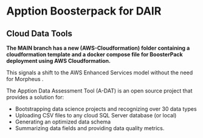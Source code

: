 # Apption Boosterpack for DAIR
## Cloud Data Tools

**The MAIN branch has a new (AWS-Cloudformation) folder containing a cloudformation template and a docker compose file for BoosterPack deployment using AWS Cloudformation.** 

This signals a shift to the AWS Enhanced Services model without the need for Morpheus . 

The Apption Data Assessment Tool (A-DAT) is an open source project that provides a solution for:

* Bootstrapping data science projects and recognizing over 30 data types
* Uploading CSV files to any cloud SQL Server database (or local)
* Generating an optimized data schema
* Summarizing data fields and providing data quality metrics.


